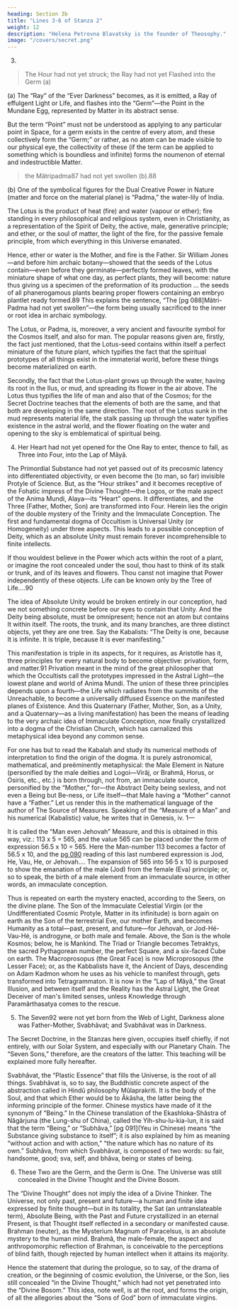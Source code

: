 ```yaml
---
heading: Section 3b
title: "Lines 3-6 of Stanza 2"
weight: 12
description: "Helena Petrovna Blavatsky is the founder of Theosophy."
image: "/covers/secret.png"
---
```



3. 

> The Hour had not yet struck; the Ray had not yet Flashed into the Germ (a)

(a) The “Ray” of the “Ever Darkness” becomes, as it is emitted, a Ray of effulgent Light or Life, and flashes into the “Germ”—the Point in the Mundane Egg, represented by Matter in its abstract sense. 

But the term “Point” must not be understood as applying to any particular point in Space, for a germ exists in the centre of every atom, and these collectively form the “Germ;” or rather, as no atom can be made visible to our physical eye, the collectivity of these (if the term can be applied to something which is boundless and infinite) forms the noumenon of eternal and indestructible Matter.


> the Mâtripadma87 had not yet swollen (b).88

(b) One of the symbolical figures for the Dual Creative Power in Nature (matter and force on the material plane) is “Padma,” the water-lily of India. 

The Lotus is the product of heat (fire) and water (vapour or ether); fire standing in every philosophical and religious system, even in Christianity, as a representation of the Spirit of Deity, the active, male, generative principle; and ether, or the soul of matter, the light of the fire, for the passive female principle, from which everything in this Universe emanated. 

Hence, ether or water is the Mother, and fire is the Father. Sir William Jones—and before him archaic botany—showed that the seeds of the Lotus contain—even before they germinate—perfectly formed leaves, with the miniature shape of what one day, as perfect plants, they will become: nature thus giving us a specimen of the preformation of its production ... the seeds of all phanerogamous plants bearing proper flowers containing an embryo plantlet ready formed.89 This explains the sentence, “The [pg 088]Mâtri-Padma had not yet swollen”—the form being usually sacrificed to the inner or root idea in archaic symbology.

The Lotus, or Padma, is, moreover, a very ancient and favourite symbol for the Cosmos itself, and also for man. The popular reasons given are, firstly, the fact just mentioned, that the Lotus-seed contains within itself a perfect miniature of the future plant, which typifies the fact that the spiritual prototypes of all things exist in the immaterial world, before these things become materialized on earth. 

Secondly, the fact that the Lotus-plant grows up through the water, having its root in the Ilus, or mud, and spreading its flower in the air above. The Lotus thus typifies the life of man and also that of the Cosmos; for the Secret Doctrine teaches that the elements of both are the same, and that both are developing in the same direction. The root of the Lotus sunk in the mud represents material life, the stalk passing up through the water typifies existence in the astral world, and the flower floating on the water and opening to the sky is emblematical of spiritual being.


4. Her Heart had not yet opened for the One Ray to enter, thence to fall, as Three into Four, into the Lap of Mâyâ.

The Primordial Substance had not yet passed out of its precosmic latency into differentiated objectivity, or even become the (to man, so far) invisible Protyle of Science. But, as the “Hour strikes” and it becomes receptive of the Fohatic impress of the Divine Thought—the Logos, or the male aspect of the Anima Mundi, Alaya—its “Heart” opens. It differentiates, and the Three (Father, Mother, Son) are transformed into Four. Herein lies the origin of the double mystery of the Trinity and the Immaculate Conception. The first and fundamental dogma of Occultism is Universal Unity (or Homogeneity) under three aspects. This leads to a possible conception of Deity, which as an absolute Unity must remain forever incomprehensible to finite intellects.

If thou wouldest believe in the Power which acts within the root of a plant, or imagine the root concealed under the soul, thou hast to think of its stalk or trunk, and of its leaves and flowers. Thou canst not imagine that Power independently of these objects. Life can be known only by the Tree of Life....90


The idea of Absolute Unity would be broken entirely in our conception, had we not something concrete before our eyes to contain that Unity. And the Deity being absolute, must be omnipresent; hence not an atom but contains It within itself. The roots, the trunk, and its many branches, are three distinct objects, yet they are one tree. Say the Kabalists: “The Deity is one, because It is infinite. It is triple, because It is ever manifesting.” 

This manifestation is triple in its aspects, for it requires, as Aristotle has it, three principles for every natural body to become objective: privation, form, and matter.91 Privation meant in the mind of the great philosopher that which the Occultists call the prototypes impressed in the Astral Light—the lowest plane and world of Anima Mundi. The union of these three principles depends upon a fourth—the Life which radiates from the summits of the Unreachable, to become a universally diffused Essence on the manifested planes of Existence. And this Quaternary (Father, Mother, Son, as a Unity, and a Quaternary—as a living manifestation) has been the means of leading to the very archaic idea of Immaculate Conception, now finally crystallized into a dogma of the Christian Church, which has carnalized this metaphysical idea beyond any common sense. 

For one has but to read the Kabalah and study its numerical methods of interpretation to find the origin of the dogma. It is purely astronomical, mathematical, and preëminently metaphysical: the Male Element in Nature (personified by the male deities and Logoi—Virâj, or Brahmâ, Horus, or Osiris, etc., etc.) is born through, not from, an immaculate source, personified by the “Mother,” for—the Abstract Deity being sexless, and not even a Being but Be-ness, or Life itself—that Male having a “Mother” cannot have a “Father.” Let us render this in the mathematical language of the author of The Source of Measures. Speaking of the “Measure of a Man” and his numerical (Kabalistic) value, he writes that in Genesis, iv. 1—

It is called the “Man even Jehovah” Measure, and this is obtained in this way, viz.: 113 x 5 = 565, and the value 565 can be placed under the form of expression 56.5 x 10 = 565. Here the Man-number 113 becomes a factor of 56.5 x 10, and the [pg 090](Kabalistic) reading of this last numbered expression is Jod, He, Vau, He, or Jehovah.... The expansion of 565 into 56·5 x 10 is purposed to show the emanation of the male (Jod) from the female (Eva) principle; or, so to speak, the birth of a male element from an immaculate source, in other words, an immaculate conception.

Thus is repeated on earth the mystery enacted, according to the Seers, on the divine plane. The Son of the Immaculate Celestial Virgin (or the Undifferentiated Cosmic Protyle, Matter in its infinitude) is born again on earth as the Son of the terrestrial Eve, our mother Earth, and becomes Humanity as a total—past, present, and future—for Jehovah, or Jod-Hé-Vau-Hé, is androgyne, or both male and female. Above, the Son is the whole Kosmos; below, he is Mankind. The Triad or Triangle becomes Tetraktys, the sacred Pythagorean number, the perfect Square, and a six-faced Cube on earth. The Macroprosopus (the Great Face) is now Microprosopus (the Lesser Face); or, as the Kabbalists have it, the Ancient of Days, descending on Adam Kadmon whom he uses as his vehicle to manifest through, gets transformed into Tetragrammaton. It is now in the “Lap of Mâyâ,” the Great Illusion, and between itself and the Reality has the Astral Light, the Great Deceiver of man's limited senses, unless Knowledge through Paramârthasatya comes to the rescue.

5. The Seven92 were not yet born from the Web of Light, Darkness alone was Father-Mother, Svabhâvat; and Svabhâvat was in Darkness.

The Secret Doctrine, in the Stanzas here given, occupies itself chiefly, if not entirely, with our Solar System, and especially with our Planetary Chain. The “Seven Sons,” therefore, are the creators of the latter. This teaching will be explained more fully hereafter.

Svabhâvat, the “Plastic Essence” that fills the Universe, is the root of all things. Svabhâvat is, so to say, the Buddhistic concrete aspect of the abstraction called in Hindû philosophy Mûlaprakriti. It is the body of the Soul, and that which Ether would be to Âkâsha, the latter being the informing principle of the former. Chinese mystics have made of it the synonym of “Being.” In the Chinese translation of the Ekashloka-Shâstra of Nâgârjuna (the Lung-shu of China), called the Yih-shu-lu-kia-lun, it is said that the term “Being,” or “Subhâva,” [pg 091](Yeu in Chinese) means “the Substance giving substance to itself”; it is also explained by him as meaning “without action and with action,” “the nature which has no nature of its own.” Subhâva, from which Svabhâvat, is composed of two words: su fair, handsome, good; sva, self, and bhâva, being or states of being.

6. These Two are the Germ, and the Germ is One. The Universe was still concealed in the Divine Thought and the Divine Bosom.

The “Divine Thought” does not imply the idea of a Divine Thinker. The Universe, not only past, present and future—a human and finite idea expressed by finite thought—but in its totality, the Sat (an untranslateable term), Absolute Being, with the Past and Future crystallized in an eternal Present, is that Thought itself reflected in a secondary or manifested cause. Brahman (neuter), as the Mysterium Magnum of Paracelsus, is an absolute mystery to the human mind. Brahmâ, the male-female, the aspect and anthropomorphic reflection of Brahman, is conceivable to the perceptions of blind faith, though rejected by human intellect when it attains its majority.

Hence the statement that during the prologue, so to say, of the drama of creation, or the beginning of cosmic evolution, the Universe, or the Son, lies still concealed “in the Divine Thought,” which had not yet penetrated into the “Divine Bosom.” This idea, note well, is at the root, and forms the origin, of all the allegories about the “Sons of God” born of immaculate virgins.

